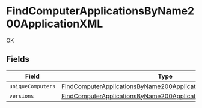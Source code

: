 # FindComputerApplicationsByName200ApplicationXML

OK


## Fields

| Field                                                                                                                                                       | Type                                                                                                                                                        | Required                                                                                                                                                    | Description                                                                                                                                                 |
| ----------------------------------------------------------------------------------------------------------------------------------------------------------- | ----------------------------------------------------------------------------------------------------------------------------------------------------------- | ----------------------------------------------------------------------------------------------------------------------------------------------------------- | ----------------------------------------------------------------------------------------------------------------------------------------------------------- |
| `uniqueComputers`                                                                                                                                           | [FindComputerApplicationsByName200ApplicationXMLUniqueComputers](../../models/operations/findcomputerapplicationsbyname200applicationxmluniquecomputers.md) | :heavy_minus_sign:                                                                                                                                          | N/A                                                                                                                                                         |
| `versions`                                                                                                                                                  | [FindComputerApplicationsByName200ApplicationXMLVersions](../../models/operations/findcomputerapplicationsbyname200applicationxmlversions.md)               | :heavy_minus_sign:                                                                                                                                          | N/A                                                                                                                                                         |